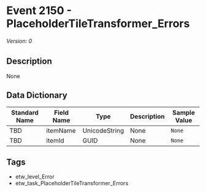 # Event 2150 - PlaceholderTileTransformer_Errors
###### Version: 0

## Description
None

## Data Dictionary
|Standard Name|Field Name|Type|Description|Sample Value|
|---|---|---|---|---|
|TBD|itemName|UnicodeString|None|`None`|
|TBD|itemId|GUID|None|`None`|

## Tags
* etw_level_Error
* etw_task_PlaceholderTileTransformer_Errors